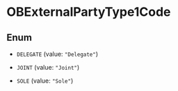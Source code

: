 
# OBExternalPartyType1Code

## Enum


* `DELEGATE` (value: `"Delegate"`)

* `JOINT` (value: `"Joint"`)

* `SOLE` (value: `"Sole"`)



